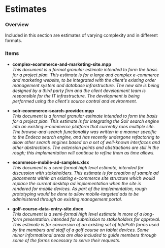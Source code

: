 # Estimates #

### Overview ###

Included in this section are estimates of varying complexity and in different formats.  

### Items ###

* **complex-ecommerce-and-marketing-site.mpp**
  <br />_This document is a formal granular estimate intended to form the basis for a project plan.  This estimate is for a large and complex e-commerce and marketing website, to be integrated with the client's existing order management system and database infrastructure.  The new site is being designed by a third party firm and the client development team is responsible for the IT infrastructure.  The development is being performed using the client's source control and environment._
  
* **solr-ecommerce-search-provider.mpp**
  <br />_This document is a formal granular estimate intended to form the basis for a project plan.  This estimate is for integrating the Solr search engine into an existing e-commerce platform that currently runs multiple site.  The browse-and-search functionality was written in a manner specific to the Endeca search engine, and has recently undergone refactoring to allow other search engines based on a set of well-known interfaces and other abstractions.  The extension points and abstractions are still in the rough; this implementation will continue to refine them as time allows._
  
* **ecommece-mobile-ad-samples.xlsx**
  <br />_This document is a semi-formal high level estimate, intended for discussion with stakeholders.  This estimate is for creation of sample ad placements within an existing e-commerce site structure which would replace the current desktop ad implementation when the site is rendered for mobile devices.  As part of the implementation, rough prototyping would be done to allow mobile-targeted ads to be administered through an existing management portal._
  
* **golf-course-data-entry-site.docx**
  <br />_This document is a semi-formal high level estimate in more of a long-form presentation, intended for submission to stakeholders for approval.  This estimate is for conversion of an existing set of InfoPath forms used by the members and staff of a golf course on tablet devices.  Some minor informational areas are also included to guide members through some of the forms necessary to serve their requests._